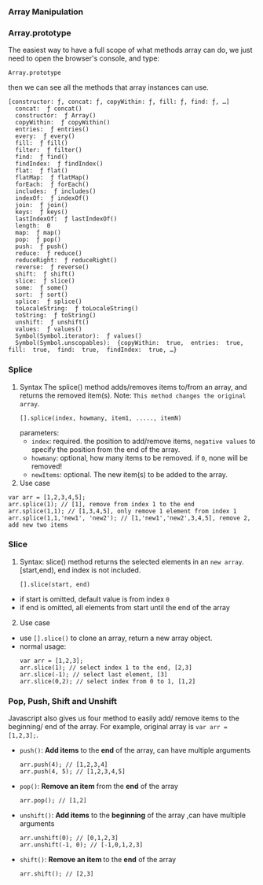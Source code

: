 ### Array Manipulation

### Array.prototype
The easiest way to have a full  scope of what methods array can do, we just need to open the browser's console, and type:
```
Array.prototype
```
then we can see all the methods that array instances can use.
```
[constructor: ƒ, concat: ƒ, copyWithin: ƒ, fill: ƒ, find: ƒ, …]
  concat:  ƒ concat()
  constructor:  ƒ Array()
  copyWithin:  ƒ copyWithin()
  entries:  ƒ entries()
  every:  ƒ every()
  fill:  ƒ fill()
  filter:  ƒ filter()
  find:  ƒ find()
  findIndex:  ƒ findIndex()
  flat:  ƒ flat()
  flatMap:  ƒ flatMap()
  forEach:  ƒ forEach()
  includes:  ƒ includes()
  indexOf:  ƒ indexOf()
  join:  ƒ join()
  keys:  ƒ keys()
  lastIndexOf:  ƒ lastIndexOf()
  length:  0
  map:  ƒ map()
  pop:  ƒ pop()
  push:  ƒ push()
  reduce:  ƒ reduce()
  reduceRight:  ƒ reduceRight()
  reverse:  ƒ reverse()
  shift:  ƒ shift()
  slice:  ƒ slice()
  some:  ƒ some()
  sort:  ƒ sort()
  splice:  ƒ splice()
  toLocaleString:  ƒ toLocaleString()
  toString:  ƒ toString()
  unshift:  ƒ unshift()
  values:  ƒ values()
  Symbol(Symbol.iterator):  ƒ values()
  Symbol(Symbol.unscopables):  {copyWithin:  true,  entries:  true,  fill:  true,  find:  true,  findIndex:  true, …}
```

### Splice
1. Syntax
The splice() method adds/removes items to/from an array, and returns the removed item(s). Note: `This method changes the original array`.
	```
	[].splice(index, howmany, item1, ....., itemN)
	```
	parameters:
	* `index`: required. the position to add/remove items,  `negative values` to specify the position from the end of the array.
	* `howmany`: optional, how many items to be removed. if `0`, none will be removed! 
	* `newItems`:  optional. The new item(s) to be added to the array.
3.  Use case
```
var arr = [1,2,3,4,5];
arr.splice(1); // [1], remove from index 1 to the end
arr.splice(1,1); // [1,3,4,5], only remove 1 element from index 1
arr.splice(1,1,'new1', 'new2'); // [1,'new1','new2',3,4,5], remove 2, add new two items
```
### Slice
1. Syntax:
slice() method returns the selected elements in an `new array`. [start,end), end index is not included.
	```
	[].slice(start, end)
	```
* if start is omitted,  default value is from index `0`
* if end is omitted, all elements from start until the end of the array
2. Use case
*  use `[].slice()` to clone an array, return a new array object.
 * normal usage:
	 ```
	 var arr = [1,2,3];
	 arr.slice(1); // select index 1 to the end, [2,3]
	 arr.slice(-1); // select last element, [3]
	 arr.slice(0,2); // select index from 0 to 1, [1,2]
	```

###  Pop, Push, Shift and Unshift
Javascript also gives us four method to easily add/ remove items to the beginning/ end of the array. For example, original array is `var arr = [1,2,3];`.
* `push()`:  <strong>Add items</strong> to the <strong>end</strong> of the array, can have multiple arguments
   ```
   arr.push(4); // [1,2,3,4]
   arr.push(4, 5); // [1,2,3,4,5]
  ```
* `pop()`: <strong>Remove an item</strong> from the <strong>end</strong> of the array
   ```
   arr.pop(); // [1,2]
  ```
* `unshift()`: <strong>Add items</strong> to the <strong>beginning</strong> of the array ,can have multiple arguments
   ```
   arr.unshift(0); // [0,1,2,3]
   arr.unshift(-1, 0); // [-1,0,1,2,3]
  ```
 * `shift()`:  <strong>Remove an item </strong>to the <strong>end</strong> of the array
	```
   arr.shift(); // [2,3]
   ```